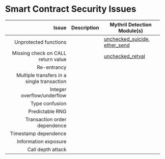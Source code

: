 # Smart Contract Security Issues

| Issue | Description |  Mythril Detection Module(s) |
|------:|-------------|------------|
|Unprotected functions|         | [unchecked_suicide](mythril/analysis/modules/unchecked_suicide.py), [ether_send](mythril/analysis/modules/ether_send.py)          |
|Missing check on CALL return value|          | [unchecked_retval](mythril/analysis/modules/unchecked_retval.py)
|Re-entrancy|                        |           |
|Multiple transfers in a single transaction|             |           |           |
|Integer overflow/underflow|                        |           |
|Type confusion|                        |           |
|Predictable RNG|                        |           |
|Transaction order dependence|             |           |           |
|Timestamp dependence|                        |           |
|Information exposure|                        |           |
|Call depth attack|                        |           |

